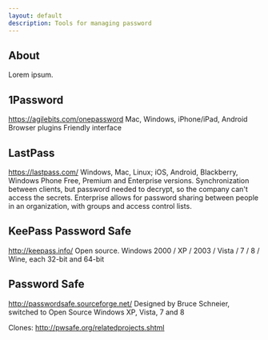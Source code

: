 ```yaml
---
layout: default
description: Tools for managing password
---
```


About
-----

Lorem ipsum.

1Password
---------

<https://agilebits.com/onepassword>
Mac, Windows, iPhone/iPad, Android
Browser plugins
Friendly interface

LastPass
--------

https://lastpass.com/
Windows, Mac, Linux; iOS, Android, Blackberry, Windows Phone
Free, Premium and Enterprise versions.
Synchronization between clients, but password needed to decrypt, so the company can't access the secrets.
Enterprise allows for password sharing between people in an organization, with
groups and access control lists.


KeePass Password Safe
---------------------

<http://keepass.info/>
Open source.
Windows 2000 / XP / 2003 / Vista / 7 / 8 / Wine, each 32-bit and 64-bit

Password Safe
-------------

<http://passwordsafe.sourceforge.net/>
Designed by Bruce Schneier, switched to Open Source
Windows XP, Vista, 7 and 8

Clones: <http://pwsafe.org/relatedprojects.shtml>
